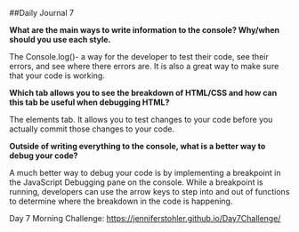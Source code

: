 

##Daily Journal 7

<b>What are the main ways to write information to the console? Why/when should you use each style.</b>

<p> The Console.log()- a way for the developer to test their code, see their errors, and see where there errors are. It is also a great way to make sure that your code is working.</p>

<b>Which tab allows you to see the breakdown of HTML/CSS and how can this tab be useful when debugging HTML?</b>

<p>The elements tab. It allows you to test changes to your code before you actually commit those changes to your code.</p>


<b>Outside of writing everything to the console, what is a better way to debug your code?</b>

<p>A much better way to debug your code is by implementing a breakpoint in the JavaScript Debugging pane on the console. While a breakpoint is running, developers can use the arrow keys to step into and out of functions to determine where the breakdown in the code is happening.</p>

Day 7 Morning Challenge: https://jenniferstohler.github.io/Day7Challenge/